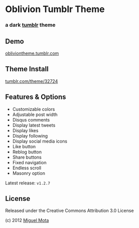 # Oblivion Tumblr Theme

### a dark [tumblr](http://www.tumblr.com/) theme 

## Demo

[obliviontheme.tumblr.com](http://obliviontheme.tumblr.com/)

## Theme Install

[tumblr.com/theme/32724](http://www.tumblr.com/theme/32724)

## Features & Options

* Customizable colors
* Adjustable post width
* Disqus comments
* Display latest tweets
* Display likes
* Display following
* Display social media icons
* Like button
* Reblog button
* Share buttons
* Fixed navigation
* Endless scroll
* Masonry option

Latest release: <code>v1.2.7</code>

## License

Released under the Creative Commons Attribution 3.0 License

(c) 2012 [Miguel Mota](http://www.miguelmota.com/)